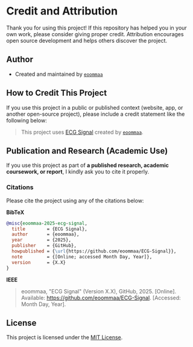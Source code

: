# Credit and Attribution
Thank you for using this project! If this repository has helped you in your own work, please consider giving proper credit.
Attribution encourages open source development and helps others discover the project.


## Author
- Created and maintained by [`eoommaa`](https://github.com/eoommaa)


## How to Credit This Project
If you use this project in a public or published context (website, app, or another open-source project), please include a credit statement like the following below:
> This project uses [ECG Signal](https://github.com/eoommaa/ECG-Signal) created by [`eoommaa`](https://github.com/eoommaa).


##  Publication and Research (Academic Use)
If you use this project as part of **a published research, academic coursework, or report**, I kindly ask you to cite it properly.


### Citations
Please cite the project using any of the citations below:

**BibTeX**
```bibtex
@misc{eoommaa-2025-ecg-signal,
  title        = {ECG Signal},
  author       = {eoommaa},
  year         = {2025},
  publisher    = {GitHub},
  howpublished = {\url{https://github.com/eoommaa/ECG-Signal}},
  note         = {[Online; accessed Month Day, Year]},
  version      = {X.X}
}
```

**IEEE**
> eoommaa, "ECG Signal" (Version X.X), GitHub, 2025. [Online]. Available: https://github.com/eoommaa/ECG-Signal. [Accessed: Month Day, Year].  


## License
This project is licensed under the [MIT License](./LICENSE).
